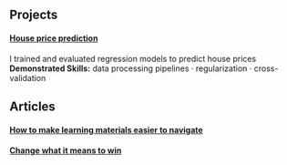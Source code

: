 ## Projects
#### [House price prediction](https://github.com/maximilian-ho/Data-Analytics-Projects/blob/main/House%20Prices%20Prediction/house-prices-prediction.ipynb) 
I trained and evaluated regression models to predict house prices  
**Demonstrated Skills:** data processing pipelines · regularization · cross-validation  

## Articles
#### [How to make learning materials easier to navigate](https://github.com/maximilian-ho/articles/blob/main/how_to_make_learning_materials_easier_to_navigate.md)
#### [Change what it means to win](https://github.com/maximilian-ho/articles/blob/main/change_what_it_means_to_win.md)



